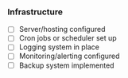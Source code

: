 ### Infrastructure
- [ ] Server/hosting configured
- [ ] Cron jobs or scheduler set up
- [ ] Logging system in place
- [ ] Monitoring/alerting configured
- [ ] Backup system implemented
